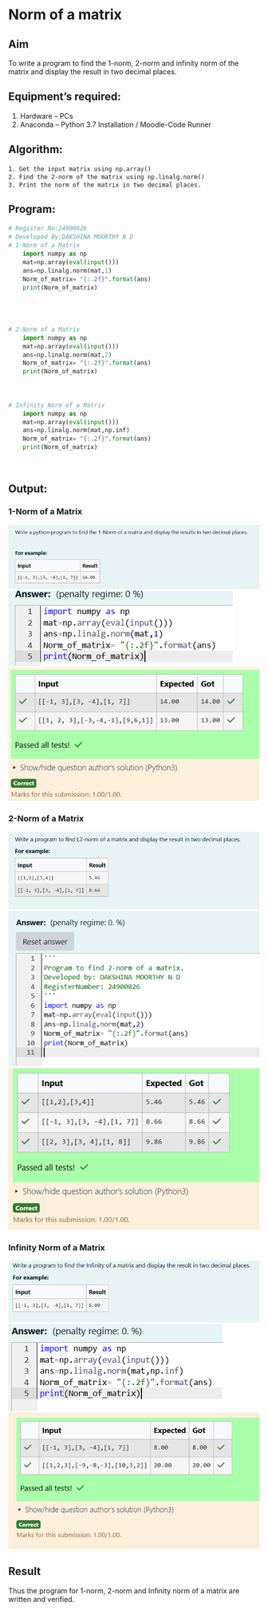 # Norm of a matrix
## Aim
To write a program to find the 1-norm, 2-norm and infinity norm of the matrix and display the result in two decimal places.
## Equipment’s required:
1.	Hardware – PCs
2.	Anaconda – Python 3.7 Installation / Moodle-Code Runner
## Algorithm:
	1. Get the input matrix using np.array()   
    2. Find the 2-norm of the matrix using np.linalg.norm()
	3. Print the norm of the matrix in two decimal places.
## Program:
```Python
# Register No:24900826
# Developed By:DAKSHINA MOORTHY N D
# 1-Norm of a Matrix
	import numpy as np
	mat=np.array(eval(input()))
	ans=np.linalg.norm(mat,1)
	Norm_of_matrix= "{:.2f}".format(ans)
	print(Norm_of_matrix)




# 2-Norm of a Matrix
	import numpy as np
	mat=np.array(eval(input()))
	ans=np.linalg.norm(mat,2)
	Norm_of_matrix= "{:.2f}".format(ans)
	print(Norm_of_matrix)



# Infinity Norm of a Matrix
	import numpy as np
	mat=np.array(eval(input()))
	ans=np.linalg.norm(mat,np.inf)
	Norm_of_matrix= "{:.2f}".format(ans)
	print(Norm_of_matrix)




```
## Output:
### 1-Norm of a Matrix
![alt text](<Screenshot 2024-12-05 174103.png>)
![alt text](<Screenshot 2024-12-05 174116.png>)
![alt text](<Screenshot 2024-12-05 174128.png>)

### 2-Norm of a Matrix
![alt text](<Screenshot 2024-12-05 174146.png>)
![alt text](<Screenshot 2024-12-05 174156.png>)
![alt text](<Screenshot 2024-12-05 174206.png>)

### Infinity Norm of a Matrix
![alt text](<Screenshot 2024-12-05 174219.png>)
![alt text](<Screenshot 2024-12-05 174225.png>)
![alt text](<Screenshot 2024-12-05 174232.png>)

## Result
Thus the program for 1-norm, 2-norm and Infinity norm of a matrix are written and verified.
